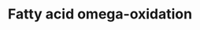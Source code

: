 ---
annotations:
- type: Pathway Ontology
  value: fatty acid degradation pathway
- type: Pathway Ontology
  value: fatty acid omega degradation pathway
authors:
- Evelo
- MaintBot
- Thomas
- Cizar
- Christine Chichester
- Youssefwalid
- Eweitz
description: ''
last-edited: 2021-05-16
organisms:
- Rattus norvegicus
redirect_from:
- /index.php/Pathway:WP133
- /instance/WP133
schema-jsonld:
- '@context': https://schema.org/
  '@id': https://wikipathways.github.io/pathways/WP133.html
  '@type': Dataset
  creator:
    '@type': Organization
    name: WikiPathways
  description: ''
  keywords:
  - Cyp1a2
  - Adh6
  - Adh1
  - Cyp2a6
  - Cyp2e1
  - Cyp2d6
  - Cyp3a2
  - Adh1c
  - Aldh2
  - ADH1B
  - Cyp1a1
  - Adh7
  - Aldh1a1
  - Cyp4a11
  - Adh4
  license: CC0
  name: Fatty acid omega-oxidation
seo: CreativeWork
title: Fatty acid omega-oxidation
wpid: WP133
---